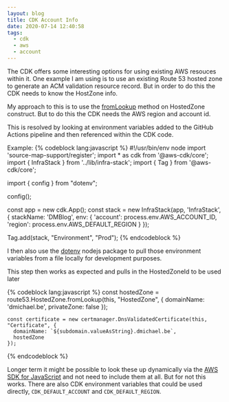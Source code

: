 ```yaml
---
layout: blog
title: CDK Account Info
date: 2020-07-14 12:40:58
tags:
  - cdk
  - aws
  - account
---
```


The CDK offers some interesting options for using existing AWS resouces within it. One example I am using is to use an existing Route 53 hosted zone to generate an ACM validation resource record. But in order to do this the CDK needs to know the HostZone info.

My approach to this is to use the [fromLookup](https://docs.aws.amazon.com/cdk/api/latest/docs/@aws-cdk_aws-route53.HostedZone.html#static-from-wbr-lookupscope-id-query) method on HostedZone construct. But to do this the CDK needs the AWS region and account id.

This is resolved by looking at environment variables added to the GitHub Actions pipeline and then referenced within the CDK code.

Example:
{% codeblock lang:javascript %}
#!/usr/bin/env node
import 'source-map-support/register';
import * as cdk from '@aws-cdk/core';
import { InfraStack } from '../lib/infra-stack';
import { Tag } from '@aws-cdk/core';

import { config } from "dotenv";

config();

const app = new cdk.App();
const stack = new InfraStack(app, 'InfraStack', {
    stackName: 'DMBlog',
    env: {
        'account': process.env.AWS_ACCOUNT_ID,
        'region': process.env.AWS_DEFAULT_REGION
    }
});

Tag.add(stack, "Environment", "Prod");
{% endcodeblock %}

I then also use the [dotenv](https://www.npmjs.com/package/dotenv) nodejs package to pull those environment variables from a file locally for development purposes.

This step then works as expected and pulls in the HostedZoneId to be used later

{% codeblock lang:javascript %}
    const hostedZone = route53.HostedZone.fromLookup(this, "HostedZone", {
      domainName: 'dmichael.be',
      privateZone: false
    });

    const certificate = new certmanager.DnsValidatedCertificate(this, "Certificate", {
      domainName: `${subdomain.valueAsString}.dmichael.be`,
      hostedZone
    });
{% endcodeblock %}

Longer term it might be possible to look these up dynamically via the [AWS SDK for JavaScript](https://aws.amazon.com/sdk-for-node-js/) and not need to include them at all. But for not this works. There are also CDK environment variables that could be used directly, `CDK_DEFAULT_ACCOUNT` and `CDK_DEFAULT_REGION`.
